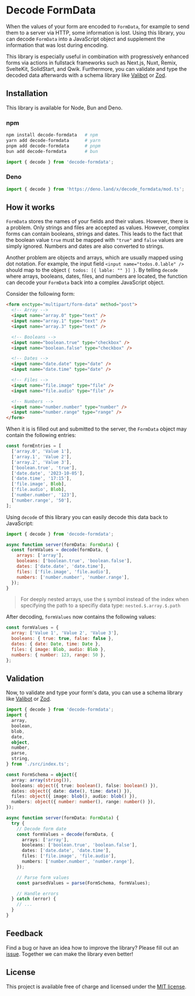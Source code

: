 # Decode FormData

When the values of your form are encoded to `FormData`, for example to send them to a server via HTTP, some information is lost. Using this library, you can decode `FormData` into a JavaScript object and supplement the information that was lost during encoding.

This library is especially useful in combination with progressively enhanced forms via actions in fullstack frameworks such as Next.js, Nuxt, Remix, SvelteKit, SolidStart, and Qwik. Furthermore, you can validate and type the decoded data afterwards with a schema library like [Valibot](https://valibot.dev/) or [Zod](https://zod.dev/).

## Installation

This library is available for Node, Bun and Deno.

### npm

```bash
npm install decode-formdata   # npm
yarn add decode-formdata      # yarn
pnpm add decode-formdata      # pnpm
bun add decode-formdata       # bun
```

```js
import { decode } from 'decode-formdata';
```

### Deno

```ts
import { decode } from 'https://deno.land/x/decode_formdata/mod.ts';
```

## How it works

`FormData` stores the names of your fields and their values. However, there is a problem. Only strings and files are accepted as values. However, complex forms can contain booleans, strings and dates. This leads to the fact that the boolean value `true` must be mapped with `"true"` and `false` values are simply ignored. Numbers and dates are also converted to strings.

Another problem are objects and arrays, which are usually mapped using dot notation. For example, the input field `<input name="todos.0.lable" />` should map to the object `{ todos: [{ lable: "" }] }`. By telling `decode` where arrays, booleans, dates, files, and numbers are located, the function can decode your `FormData` back into a complex JavaScript object.

Consider the following form:

```html
<form enctype="multipart/form-data" method="post">
  <!-- Array -->
  <input name="array.0" type="text" />
  <input name="array.1" type="text" />
  <input name="array.3" type="text" />

  <!-- Booleans -->
  <input name="boolean.true" type="checkbox" />
  <input name="boolean.false" type="checkbox" />

  <!-- Dates -->
  <input name="date.date" type="date" />
  <input name="date.time" type="date" />

  <!-- Files -->
  <input name="file.image" type="file" />
  <input name="file.audio" type="file" />

  <!-- Numbers -->
  <input name="number.number" type="number" />
  <input name="number.range" type="range" />
</form>
```

When it is is filled out and submitted to the server, the `FormData` object may contain the following entries:

```js
const formEntries = [
  ['array.0', 'Value 1'],
  ['array.1', 'Value 2'],
  ['array.2', 'Value 3'],
  ['boolean.true', 'true'],
  ['date.date', '2023-10-05'],
  ['date.time', '17:15'],
  ['file.image', Blob],
  ['file.audio', Blob],
  ['number.number', '123'],
  ['number.range', '50'],
];
```

Using `decode` of this library you can easily decode this data back to JavaScript:

```js
import { decode } from 'decode-formdata';

async function server(formData: FormData) {
  const formValues = decode(formData, {
    arrays: ['array'],
    booleans: ['boolean.true', 'boolean.false'],
    dates: ['date.date', 'date.time'],
    files: ['file.image', 'file.audio'],
    numbers: ['number.number', 'number.range'],
  });
}
```

> For deeply nested arrays, use the `$` symbol instead of the index when specifying the path to a specifiy data type: `nested.$.array.$.path`

After decoding, `formValues` now contains the following values:

```js
const formValues = {
  array: ['Value 1', 'Value 2', 'Value 3'],
  booleans: { true: true, false: false },
  dates: { date: Date, time: Date },
  files: { image: Blob, audio: Blob },
  numbers: { number: 123, range: 50 },
};
```

## Validation

Now, to validate and type your form's data, you can use a schema library like [Valibot](https://valibot.dev/) or [Zod](https://zod.dev/).

```ts
import { decode } from 'decode-formdata';
import {
  array,
  boolean,
  blob,
  date,
  object,
  number,
  parse,
  string,
} from './src/index.ts';

const FormSchema = object({
  array: array(string()),
  booleans: object({ true: boolean(), false: boolean() }),
  dates: object({ date: date(), time: date() }),
  files: object({ image: blob(), audio: blob() }),
  numbers: object({ number: number(), range: number() }),
});

async function server(formData: FormData) {
  try {
    // Decode form date
    const formValues = decode(formData, {
      arrays: ['array'],
      booleans: ['boolean.true', 'boolean.false'],
      dates: ['date.date', 'date.time'],
      files: ['file.image', 'file.audio'],
      numbers: ['number.number', 'number.range'],
    });

    // Parse form values
    const parsedValues = parse(FormSchema, formValues);

    // Handle errors
  } catch (error) {
    // ...
  }
}
```

## Feedback

Find a bug or have an idea how to improve the library? Please fill out an [issue](https://github.com/fabian-hiller/decode-formdata/issues/new). Together we can make the library even better!

## License

This project is available free of charge and licensed under the [MIT license](https://github.com/fabian-hiller/decode-formdata/blob/main/LICENSE.md).
